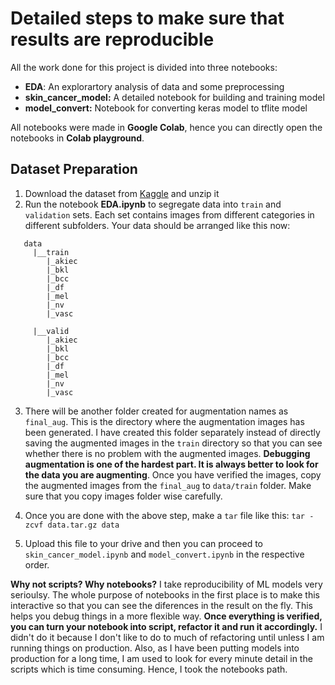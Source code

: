 # Detailed steps to make sure that results are **reproducible**
All the work done for this project is divided into three notebooks:
* **EDA**: An explorartory analysis of data and some preprocessing
* **skin_cancer_model:** A detailed notebook for building and training model
* **model_convert:** Notebook for converting keras model to tflite model

All notebooks were made in **Google Colab**, hence you can directly open the notebooks in **Colab playground**.

## Dataset Preparation
1) Download the dataset from [Kaggle]() and unzip it
2) Run the notebook **EDA.ipynb** to segregate data into `train` and `validation` sets. Each set contains images from
different categories in different subfolders. Your data should be arranged like this now:
```
   data
     |__train
        |_akiec
        |_bkl
        |_bcc
        |_df
        |_mel
        |_nv
        |_vasc
        
     |__valid
        |_akiec
        |_bkl
        |_bcc
        |_df
        |_mel
        |_nv
        |_vasc
```
3) There will be another folder created for augmentation names as `final_aug`. This is the directory where the augmentation
images has been generated. I have created this folder separately instead of directly saving the augmented images in the `train` directory so that you can see whether there is no problem with the augmented images. **Debugging augmentation is one of the hardest part. It is always better to look for the data you are augmenting**. Once you have verified the images, copy the augmented images from the `final_aug` to `data/train` folder. Make sure that you copy images folder wise carefully.

4) Once you are done with the above step, make a `tar` file like this:
    `tar -zcvf data.tar.gz data`
5) Upload this file to your drive and then you can proceed to `skin_cancer_model.ipynb` and `model_convert.ipynb` in the respective order.

**Why not scripts? Why notebooks?**
I take reproducibility of ML models very serioulsy. The whole purpose of notebooks in the first place is to make this interactive so that you can see the diferences in the result on the fly. This helps you debug things in a more flexible way. **Once everything is verified, you can turn your notebook into script, refactor it and run it accordingly.** I didn't do it because I don't like to do to much of refactoring until unless I am running things on production. Also, as I have been putting models into production for a long time, I am used to look for every minute detail in the scripts which is time consuming. Hence, I took the notebooks path.
